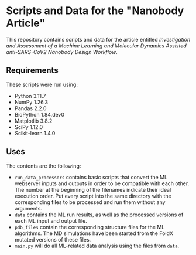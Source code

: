 # Scripts and Data for the "Nanobody Article"

This repository contains scripts and data for the article entitled 
    _Investigation and Assessment of a Machine Learning and 
    Molecular Dynamics Assisted anti-SARS-CoV2 Nanobody Design 
    Workflow_.

## Requirements

These scripts were run using:

- Python 3.11.7
- NumPy 1.26.3
- Pandas 2.2.0 
- BioPython 1.84.dev0
- Matplotlib 3.8.2
- SciPy 1.12.0
- Scikit-learn 1.4.0

## Uses

The contents are the following:
- `run_data_processors` contains basic scripts that convert the ML webserver inputs
 and outputs in order to be compatible with each other. The number at the beginning 
 of the filenames indicate their ideal execution order. Put every script into the same
 directory with the corresponding files to be processed and run them without any arguments.
- `data` contains the ML run results, as well as the processed versions of each ML input
 and output file.
- `pdb_files` contain the corresponding structure files for the ML algorithms. The MD
 simulations have been started from the FoldX mutated versions of these files.
- `main.py` will do all ML-related data analysis using the files from `data`. 